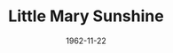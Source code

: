 ---
title: Little Mary Sunshine
date: 1962-11-22
closing_date: 1962-12-01
layout: productions
featured_image: 
image_caption:
image_credit:
playbill:
category:
Theatre: Theatre Jacksonville
Venue: Little Theatre
cast:
  The Prologue: Toni Ott
  Chief Brown Bear: Ed Poole
  Cpl "Billy" Jester: Bob Conine
  Capt. "Big Jim" Warington: Jimtom Richardson
  "Little Mary Sunshine": Thelma Baker
  Mme. Ernestine Von Liebedich: Doris Thornhill
  Nancy Twinkle: Miriam Firth
  Fleet Foot: Jim Cavanaugh
  Yellow Feather: Norman Fisher
  Gen'l Oscar Fairfax, Ret.: William Scott Thornton
  Cora: Barbara Poppell
  Maud Abbott: Barbara Jean Ferguson
  Gwendolyn: Anita Cheshire
  Henrietta: Toni Ott
  Mabel: Carol Matchett
  Blanche: Margaret Swann
  Pete: Bob Tinsley
  Tex: Bob Thompson
  Slim : Bill Milton
  Buster: Bill Nickel
  Hank: Lucky Simpson
  Tom: Stephen Wood
crew:
  Director: George Ballis
  Dance Choreography: Bob Conine
  Musical Director: Rosalind MacEnulty
  Set Designer: Ben Jones
  Technical Director: Pete House
  Scenic Art Work: Bob Krell
  Lighting Designer: Chase Ambler
  Production Supervisor: A. Ira Fink
  Stage Manager: Marshall Grauer
  Assistant Stage Manager: Art Logan
  Production Assistant: Ellen Black
  Costumes: Frank Ridge
  Properties: 
    - Evelyn Clark
    - Jack Broughton
    - Helen Cochran
    - Gladys Dale
    - Mary Frances Thornhill
    - Eula Walters
    - Esther Barnes
    - Edythe Price
    - Jean Charles
  Make-Up: 
    - Marion Conner
    - Beverly Fink
    - Doris Hindin
    - Mrs. Knud Moller
    - Virginia Moseley
    - Helen Nehl
    - Rik Snyder
  Construction and Painting: 
    - Peggy Miller
    - Danny Henson
    - Galdys Dale
    - Margaret Mahler
    - Pete House
    - Joanne House
orchestra:
  Orchestra: 
    - John Walker
    - Jim Moore
    - Jimmy Glasscock
    - Bill Racca
    - Camp Kirkland
    - James Gutteridge
external_links:
---
